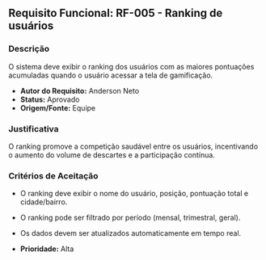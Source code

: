 ## Requisito Funcional: RF-005 - Ranking de usuários

### Descrição

O sistema deve exibir o ranking dos usuários com as maiores pontuações acumuladas quando o usuário acessar a tela de gamificação.

- **Autor do Requisito:** Anderson Neto
- **Status:** Aprovado
- **Origem/Fonte:** Equipe

### Justificativa

O ranking promove a competição saudável entre os usuários, incentivando o aumento do volume de descartes e a participação contínua.

### Critérios de Aceitação

- O ranking deve exibir o nome do usuário, posição, pontuação total e cidade/bairro.
- O ranking pode ser filtrado por período (mensal, trimestral, geral).
- Os dados devem ser atualizados automaticamente em tempo real.

- **Prioridade:** Alta
